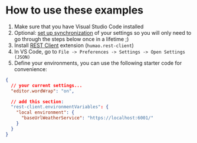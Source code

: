 # How to use these examples

1. Make sure that you have Visual Studio Code installed
2. Optional: [set up synchronization](https://marketplace.visualstudio.com/items?itemName=Shan.code-settings-sync) of your settings so you will only need to go through the steps below once in a lifetime ;)
3. Install [REST Client](https://marketplace.visualstudio.com/items?itemName=humao.rest-client) extension (`humao.rest-client`)
4. In VS Code, go to `File -> Preferences -> Settings -> Open Settings (JSON)`
5. Define your environments, you can use the following starter code for convenience:

```json
{
  // your current settings...
  "editor.wordWrap": "on",

  // add this section:
  "rest-client.environmentVariables": {
    "local environment": {
      "baseUrlWeatherService": "https://localhost:6001/"
    }
  }
}
```

